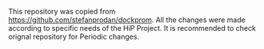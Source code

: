 This repository was copied from https://github.com/stefanprodan/dockprom. All the changes were made according to specific needs of
the HiP Project. It is recommended to check orignal repository for Periodic changes.
